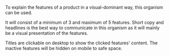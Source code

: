 To explain the features of a product in a visual-dominant way, this organism can be used.

It will consist of a minimum of 3 and maximum of 5 features.
Short copy and headlines is the best way to communicate in this organism as it will mainly be a visual presentation of the features.

Titles are clickable on desktop to show the clicked features' content.
The inactive features will be hidden on mobile to safe space.
